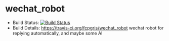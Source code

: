 # wechat_robot
- Build Status: [![Build Status](https://travis-ci.org/fcpgris/wechat_robot.svg?branch=master)](https://travis-ci.org/fcpgris/wechat_robot)
- Build Details: https://travis-ci.org/fcpgris/wechat_robot
wechat robot for replying automatically, and maybe some AI
